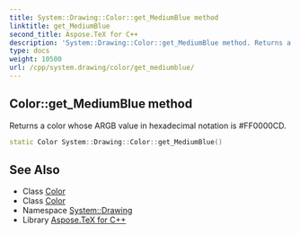 ```yaml
---
title: System::Drawing::Color::get_MediumBlue method
linktitle: get_MediumBlue
second_title: Aspose.TeX for C++
description: 'System::Drawing::Color::get_MediumBlue method. Returns a color whose ARGB value in hexadecimal notation is #FF0000CD in C++.'
type: docs
weight: 10500
url: /cpp/system.drawing/color/get_mediumblue/
---
```

## Color::get_MediumBlue method


Returns a color whose ARGB value in hexadecimal notation is #FF0000CD.

```cpp
static Color System::Drawing::Color::get_MediumBlue()
```

## See Also

* Class [Color](../)
* Class [Color](../)
* Namespace [System::Drawing](../../)
* Library [Aspose.TeX for C++](../../../)

